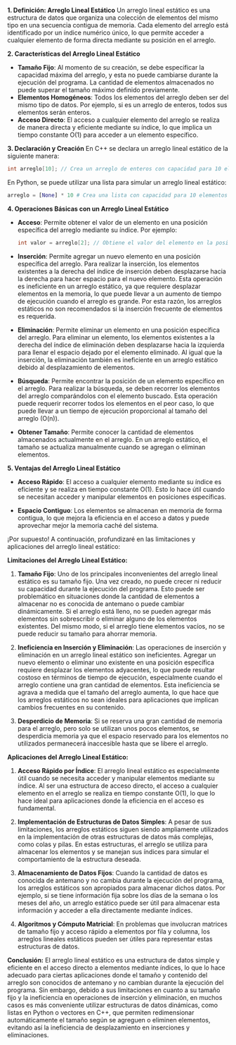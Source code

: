 **1. Definición: Arreglo Lineal Estático**
Un arreglo lineal estático es una estructura de datos que organiza una colección de elementos del mismo tipo en una secuencia contigua de memoria. Cada elemento del arreglo está identificado por un índice numérico único, lo que permite acceder a cualquier elemento de forma directa mediante su posición en el arreglo.

**2. Características del Arreglo Lineal Estático**
- **Tamaño Fijo**: Al momento de su creación, se debe especificar la capacidad máxima del arreglo, y esta no puede cambiarse durante la ejecución del programa. La cantidad de elementos almacenados no puede superar el tamaño máximo definido previamente.
- **Elementos Homogéneos**: Todos los elementos del arreglo deben ser del mismo tipo de datos. Por ejemplo, si es un arreglo de enteros, todos sus elementos serán enteros.
- **Acceso Directo**: El acceso a cualquier elemento del arreglo se realiza de manera directa y eficiente mediante su índice, lo que implica un tiempo constante O(1) para acceder a un elemento específico.

**3. Declaración y Creación**
En C++ se declara un arreglo lineal estático de la siguiente manera:
```cpp
int arreglo[10]; // Crea un arreglo de enteros con capacidad para 10 elementos
```
En Python, se puede utilizar una lista para simular un arreglo lineal estático:
```python
arreglo = [None] * 10 # Crea una lista con capacidad para 10 elementos inicializados con el valor None
```

**4. Operaciones Básicas con un Arreglo Lineal Estático**

- **Acceso**: Permite obtener el valor de un elemento en una posición específica del arreglo mediante su índice. Por ejemplo:
  ```cpp
  int valor = arreglo[2]; // Obtiene el valor del elemento en la posición 2
  ```

- **Inserción**: Permite agregar un nuevo elemento en una posición específica del arreglo. Para realizar la inserción, los elementos existentes a la derecha del índice de inserción deben desplazarse hacia la derecha para hacer espacio para el nuevo elemento. Esta operación es ineficiente en un arreglo estático, ya que requiere desplazar elementos en la memoria, lo que puede llevar a un aumento de tiempo de ejecución cuando el arreglo es grande. Por esta razón, los arreglos estáticos no son recomendados si la inserción frecuente de elementos es requerida.

- **Eliminación**: Permite eliminar un elemento en una posición específica del arreglo. Para eliminar un elemento, los elementos existentes a la derecha del índice de eliminación deben desplazarse hacia la izquierda para llenar el espacio dejado por el elemento eliminado. Al igual que la inserción, la eliminación también es ineficiente en un arreglo estático debido al desplazamiento de elementos.

- **Búsqueda**: Permite encontrar la posición de un elemento específico en el arreglo. Para realizar la búsqueda, se deben recorrer los elementos del arreglo comparándolos con el elemento buscado. Esta operación puede requerir recorrer todos los elementos en el peor caso, lo que puede llevar a un tiempo de ejecución proporcional al tamaño del arreglo (O(n)).

- **Obtener Tamaño**: Permite conocer la cantidad de elementos almacenados actualmente en el arreglo. En un arreglo estático, el tamaño se actualiza manualmente cuando se agregan o eliminan elementos.

**5. Ventajas del Arreglo Lineal Estático**
- **Acceso Rápido**: El acceso a cualquier elemento mediante su índice es eficiente y se realiza en tiempo constante O(1). Esto lo hace útil cuando se necesitan acceder y manipular elementos en posiciones específicas.

- **Espacio Contiguo**: Los elementos se almacenan en memoria de forma contigua, lo que mejora la eficiencia en el acceso a datos y puede aprovechar mejor la memoria caché del sistema.

¡Por supuesto! A continuación, profundizaré en las limitaciones y aplicaciones del arreglo lineal estático:

**Limitaciones del Arreglo Lineal Estático:**

1. **Tamaño Fijo**: Uno de los principales inconvenientes del arreglo lineal estático es su tamaño fijo. Una vez creado, no puede crecer ni reducir su capacidad durante la ejecución del programa. Esto puede ser problemático en situaciones donde la cantidad de elementos a almacenar no es conocida de antemano o puede cambiar dinámicamente. Si el arreglo está lleno, no se pueden agregar más elementos sin sobrescribir o eliminar alguno de los elementos existentes. Del mismo modo, si el arreglo tiene elementos vacíos, no se puede reducir su tamaño para ahorrar memoria.

2. **Ineficiencia en Inserción y Eliminación**: Las operaciones de inserción y eliminación en un arreglo lineal estático son ineficientes. Agregar un nuevo elemento o eliminar uno existente en una posición específica requiere desplazar los elementos adyacentes, lo que puede resultar costoso en términos de tiempo de ejecución, especialmente cuando el arreglo contiene una gran cantidad de elementos. Esta ineficiencia se agrava a medida que el tamaño del arreglo aumenta, lo que hace que los arreglos estáticos no sean ideales para aplicaciones que implican cambios frecuentes en su contenido.

3. **Desperdicio de Memoria**: Si se reserva una gran cantidad de memoria para el arreglo, pero solo se utilizan unos pocos elementos, se desperdicia memoria ya que el espacio reservado para los elementos no utilizados permanecerá inaccesible hasta que se libere el arreglo.

**Aplicaciones del Arreglo Lineal Estático:**

1. **Acceso Rápido por Índice**: El arreglo lineal estático es especialmente útil cuando se necesita acceder y manipular elementos mediante su índice. Al ser una estructura de acceso directo, el acceso a cualquier elemento en el arreglo se realiza en tiempo constante O(1), lo que lo hace ideal para aplicaciones donde la eficiencia en el acceso es fundamental.

2. **Implementación de Estructuras de Datos Simples**: A pesar de sus limitaciones, los arreglos estáticos siguen siendo ampliamente utilizados en la implementación de otras estructuras de datos más complejas, como colas y pilas. En estas estructuras, el arreglo se utiliza para almacenar los elementos y se manejan sus índices para simular el comportamiento de la estructura deseada.

3. **Almacenamiento de Datos Fijos**: Cuando la cantidad de datos es conocida de antemano y no cambia durante la ejecución del programa, los arreglos estáticos son apropiados para almacenar dichos datos. Por ejemplo, si se tiene información fija sobre los días de la semana o los meses del año, un arreglo estático puede ser útil para almacenar esta información y acceder a ella directamente mediante índices.

4. **Algoritmos y Cómputo Matricial**: En problemas que involucran matrices de tamaño fijo y acceso rápido a elementos por fila y columna, los arreglos lineales estáticos pueden ser útiles para representar estas estructuras de datos.

**Conclusión:**
El arreglo lineal estático es una estructura de datos simple y eficiente en el acceso directo a elementos mediante índices, lo que lo hace adecuado para ciertas aplicaciones donde el tamaño y contenido del arreglo son conocidos de antemano y no cambian durante la ejecución del programa. Sin embargo, debido a sus limitaciones en cuanto a su tamaño fijo y la ineficiencia en operaciones de inserción y eliminación, en muchos casos es más conveniente utilizar estructuras de datos dinámicas, como listas en Python o vectores en C++, que permiten redimensionar automáticamente el tamaño según se agreguen o eliminen elementos, evitando así la ineficiencia de desplazamiento en inserciones y eliminaciones.